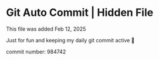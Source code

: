 # Git Auto Commit | Hidden File

This file was added Feb 12, 2025

Just for fun and keeping my daily git commit active 🤪

commit number: 984742
